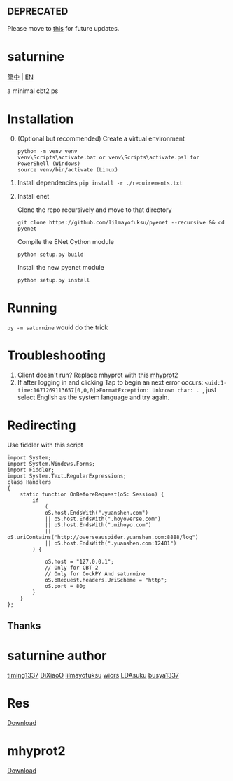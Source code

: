 ## DEPRECATED
Please move to [this](https://github.com/NickTheHuy/CockPY) for future updates.


# saturnine
[简中](README.md) | [EN](README-ENG.md)

a minimal cbt2 ps

# Installation
0. (Optional but recommended) Create a virtual environment
    ```
    python -m venv venv
    venv\Scripts\activate.bat or venv\Scripts\activate.ps1 for PowerShell (Windows)
    source venv/bin/activate (Linux)
    ```
1. Install dependencies
```pip install -r ./requirements.txt```

2. Install enet

    Clone the repo recursively and move to that directory
  
    ```git clone https://github.com/lilmayofuksu/pyenet --recursive && cd pyenet```
  
    Compile the ENet Cython module
  
    ```python setup.py build```
  
    Install the new pyenet module
  
    ```python setup.py install```

# Running
```py -m saturnine``` would do the trick

# Troubleshooting
 1. Client doesn't run? Replace mhyprot with this [mhyprot2](https://cdn.discordapp.com/attachments/991093426055442522/1044336940905922580/mhyprot2.Sys)
 2. If after logging in and clicking Tap to begin an next error occurs: `<uid:1-time:1671269113657[0,0,0]>FormatException: Unknown char: . `, just select English as the system language and try again.

# Redirecting
Use fiddler with this script
```
import System;
import System.Windows.Forms;
import Fiddler;
import System.Text.RegularExpressions;
class Handlers
{
    static function OnBeforeRequest(oS: Session) {
        if
            (
            oS.host.EndsWith(".yuanshen.com")
            || oS.host.EndsWith(".hoyoverse.com")
            || oS.host.EndsWith(".mihoyo.com")
            || oS.uriContains("http://overseauspider.yuanshen.com:8888/log")
            || oS.host.EndsWith(".yuanshen.com:12401")
        ) { 
            
            oS.host = "127.0.0.1";
            // Only for CBT-2
            // Only for CockPY And saturnine
            oS.oRequest.headers.UriScheme = "http";
            oS.port = 80;
        }
    }
};
```
 
## Thanks

# saturnine author
[timing1337](https://github.com/timing1337)
[DiXiaoO](https://github.com/DiXiaoO)
[lilmayofuksu](https://github.com/lilmayofuksu)
[wiors](https://github.com/wiors)
[LDAsuku](https://github.con/LDAsuku)
[busya1337](https://github.com/busya1337)

# Res

[Download](https://github.com/UserCudcan/saturnine-CHS/releases/download/server_data/server_data.7z)

# mhyprot2

[Download](https://github.com/UserCudcan/saturnine-CHS/releases/download/mhyprot2/mhyprot2.Sys)
